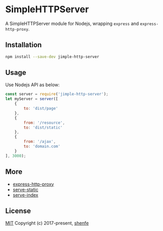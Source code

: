 # SimpleHTTPServer
A SimpleHTTPServer module for Nodejs, wrapping `express` and `express-http-proxy`.

## Installation
```sh
npm install --save-dev jimple-http-server
```

## Usage
Use Nodejs API as below:
```js
const server = require('jimple-http-server');
let myServer = server([
    {
        to: 'dist/page'
    },
    {
        from: '/resource',
        to: 'dist/static'
    },
    {
        from: '/ajax',
        to: 'domain.com'
    }
], 3000);
```

## More
* [express-http-proxy](https://github.com/villadora/express-http-proxy)
* [serve-static](https://github.com/expressjs/serve-static)
* [serve-index](https://github.com/expressjs/serve-index)

## License
[MIT](http://opensource.org/licenses/MIT)
Copyright (c) 2017-present, [shenfe](https://github.com/shenfe)

